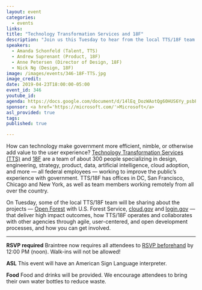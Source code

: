 ```yaml
---
layout: event
categories:
  - events
links:
title: "Technology Transformation Services and 18F"
description: "Join us this Tuesday to hear from the local TTS/18F team about some projects (Open Forest with U.S. Forest Service, cloud.gov, and login.gov) that deliver high impact outcomes, how TTS/18F operates and collaborates with other agencies through agile, user-centered, and open development processes, and how you can get involved."
speakers:
  - Amanda Schonfeld (Talent, TTS)
  - Andrew Suprenant (Product, 18F)
  - Anne Petersen (Director of Design, 18F)
  - Nick Ng (Design, 18F)
image: /images/events/346-18F-TTS.jpg
image_credit:
date: 2019-04-23T18:00:00-05:00
event_id: 346
youtube_id:
agenda: https://docs.google.com/document/d/14lEq_DozWAotQg60HUS6Yy_psbPRapNUJ9P_jFyftFA/edit?usp=sharing
sponsor: <a href='https://microsoft.com/'>Microsoft</a>
asl_provided: true
tags:
published: true

---
```


How can technology make government more efficient, nimble, or otherwise add value to the user experience? [Technology Transformation Services (TTS)](https://www.gsa.gov/about-us/organization/federal-acquisition-service/technology-transformation-services) and [18F](https://18f.gsa.gov/) are a team of about 300 people specializing in design, engineering, strategy, product, data, artificial intelligence, cloud adoption, and more — all federal employees — working to improve the public’s experience with government. TTS/18F has offices in DC, San Francisco, Chicago and New York, as well as team members working remotely from all over the country.

On Tuesday, some of the local TTS/18F team will be sharing about the projects — [Open Forest](https://openforest.fs.usda.gov/) with U.S. Forest Service, [cloud.gov](https://cloud.gov/) and [login.gov](https://login.gov/) — that deliver high impact outcomes, how TTS/18F operates and collaborates with other agencies through agile, user-centered, and open development processes, and how you can get involved.


---

**RSVP required** Braintree now requires all attendees to [RSVP beforehand]({{site.rsvp_url}}) by 12:00 PM (noon). Walk-ins will not be allowed!

**ASL** This event will have an American Sign Language interpreter.

**Food** Food and drinks will be provided. We encourage attendees to bring their own water bottles to reduce waste.
